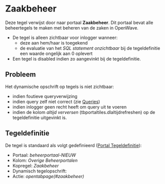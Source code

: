 # Zaakbeheer

Deze tegel verwijst door naar portaal **Zaakbeheer**. Dit portaal bevat alle beheertegels te maken met beheren van de zaken in OpenWave.

- De tegel is alleen zichtbaar voor inlogger wanneer:
  - deze aan hem/haar is toegekend
  - de evaluatie van het *SQL statement onzichtbaar* bij de tegeldefinitie een waarde ongelijk aan 0 oplevert
- Een tegel is disabled indien zo aangevinkt bij de tegeldefinitie.

## Probleem

Het dynamische opschrift op tegels is niet zichtbaar:

- indien foutieve queryverwijzing
- indien query zelf niet correct (zie [Queries](../../../../instellen_inrichten/queries.md))
- indien inlogger geen recht heeft om query uit te voeren
- indien de kolom *altijd verversen* (tbportaltiles.dlaltijdrefreshen) op de tegeldefinitie uitgevinkt is.

## Tegeldefinitie

De tegel is standaard als volgt gedefinieerd ([Portal Tegeldefinitie](../../../../instellen_inrichten/portaldefinitie/portal_tegel.md)):

- Portaal: *beheerportaal-NIEUW*
- Kolom: *Overige Beheerportalen*
- Kopregel: *Zaakbeheer*
- Dynamisch tegelopschrift:
- Actie: *opentabpage(#zaakbeheer)*

